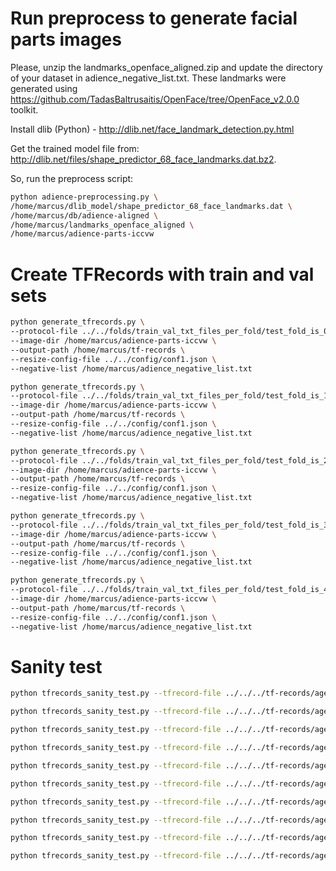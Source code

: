 # Run preprocess to generate facial parts images
Please, unzip the landmarks_openface_aligned.zip and update the directory of your dataset in adience_negative_list.txt. These landmarks were generated using https://github.com/TadasBaltrusaitis/OpenFace/tree/OpenFace_v2.0.0 toolkit.

Install dlib (Python) - http://dlib.net/face_landmark_detection.py.html

Get the trained model file from: http://dlib.net/files/shape_predictor_68_face_landmarks.dat.bz2.

So, run the preprocess script:

```bash
python adience-preprocessing.py \
/home/marcus/dlib_model/shape_predictor_68_face_landmarks.dat \
/home/marcus/db/adience-aligned \
/home/marcus/landmarks_openface_aligned \
/home/marcus/adience-parts-iccvw
```

# Create TFRecords with train and val sets

```bash
python generate_tfrecords.py \
--protocol-file ../../folds/train_val_txt_files_per_fold/test_fold_is_0/age_train.txt \
--image-dir /home/marcus/adience-parts-iccvw \
--output-path /home/marcus/tf-records \
--resize-config-file ../../config/conf1.json \
--negative-list /home/marcus/adience_negative_list.txt

python generate_tfrecords.py \
--protocol-file ../../folds/train_val_txt_files_per_fold/test_fold_is_1/age_train.txt \
--image-dir /home/marcus/adience-parts-iccvw \
--output-path /home/marcus/tf-records \
--resize-config-file ../../config/conf1.json \
--negative-list /home/marcus/adience_negative_list.txt

python generate_tfrecords.py \
--protocol-file ../../folds/train_val_txt_files_per_fold/test_fold_is_2/age_train.txt \
--image-dir /home/marcus/adience-parts-iccvw \
--output-path /home/marcus/tf-records \
--resize-config-file ../../config/conf1.json \
--negative-list /home/marcus/adience_negative_list.txt

python generate_tfrecords.py \
--protocol-file ../../folds/train_val_txt_files_per_fold/test_fold_is_3/age_train.txt \
--image-dir /home/marcus/adience-parts-iccvw \
--output-path /home/marcus/tf-records \
--resize-config-file ../../config/conf1.json \
--negative-list /home/marcus/adience_negative_list.txt

python generate_tfrecords.py \
--protocol-file ../../folds/train_val_txt_files_per_fold/test_fold_is_4/age_train.txt \
--image-dir /home/marcus/adience-parts-iccvw \
--output-path /home/marcus/tf-records \
--resize-config-file ../../config/conf1.json \
--negative-list /home/marcus/adience_negative_list.txt
```

# Sanity test

```bash
python tfrecords_sanity_test.py --tfrecord-file ../../../tf-records/age/train/fold_0_task_age_phase_train-00000-of-00001.tfrecord.gz --output-dir ./

python tfrecords_sanity_test.py --tfrecord-file ../../../tf-records/age/train/fold_1_task_age_phase_train-00000-of-00001.tfrecord.gz --output-dir ./

python tfrecords_sanity_test.py --tfrecord-file ../../../tf-records/age/train/fold_2_task_age_phase_train-00000-of-00001.tfrecord.gz --output-dir ./

python tfrecords_sanity_test.py --tfrecord-file ../../../tf-records/age/train/fold_3_task_age_phase_train-00000-of-00001.tfrecord.gz --output-dir ./

python tfrecords_sanity_test.py --tfrecord-file ../../../tf-records/age/train/fold_4_task_age_phase_train-00000-of-00001.tfrecord.gz --output-dir ./

python tfrecords_sanity_test.py --tfrecord-file ../../../tf-records/age/val/fold_0_task_age_phase_val-00000-of-00001.tfrecord.gz --output-dir ./

python tfrecords_sanity_test.py --tfrecord-file ../../../tf-records/age/val/fold_1_task_age_phase_val-00000-of-00001.tfrecord.gz --output-dir ./

python tfrecords_sanity_test.py --tfrecord-file ../../../tf-records/age/val/fold_2_task_age_phase_val-00000-of-00001.tfrecord.gz --output-dir ./

python tfrecords_sanity_test.py --tfrecord-file ../../../tf-records/age/val/fold_3_task_age_phase_val-00000-of-00001.tfrecord.gz --output-dir ./

python tfrecords_sanity_test.py --tfrecord-file ../../../tf-records/age/val/fold_4_task_age_phase_val-00000-of-00001.tfrecord.gz --output-dir ./
```
